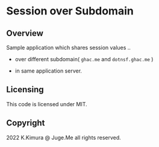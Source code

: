 # Session over Subdomain


## Overview

Sample application which shares session values ..

- over different subdomain( `ghac.me` and `dotnsf.ghac.me` )

- in same application server.


## Licensing

This code is licensed under MIT.


## Copyright

2022 K.Kimura @ Juge.Me all rights reserved.

